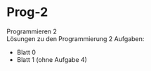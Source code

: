 # Prog-2
Programmieren 2 <br>
Lösungen zu den Programmierung 2 Aufgaben: <br>
  
  * Blatt 0
  * Blatt 1 (ohne Aufgabe 4)

<br>
